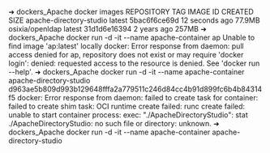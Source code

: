 ➜  dockers_Apache docker images
REPOSITORY                TAG       IMAGE ID       CREATED          SIZE
apache-directory-studio   latest    5bac6f6ce69d   12 seconds ago   77.9MB
osixia/openldap           latest    31d1d6e16394   2 years ago      257MB
➜  dockers_Apache docker run -d -it --name apache-container ap 
Unable to find image 'ap:latest' locally
docker: Error response from daemon: pull access denied for ap, repository does not exist or may require 'docker login': denied: requested access to the resource is denied.
See 'docker run --help'.
➜  dockers_Apache docker run -d -it --name apache-container apache-directory-studio
d963ae5b809d993b129648fffa2a779511c246d84cc4b91d899fc6b4b84314f5
docker: Error response from daemon: failed to create task for container: failed to create shim task: OCI runtime create failed: runc create failed: unable to start container process: exec: "./ApacheDirectoryStudio": stat ./ApacheDirectoryStudio: no such file or directory: unknown.
➜  dockers_Apache docker run -d -it --name apache-container apache-directory-studio

